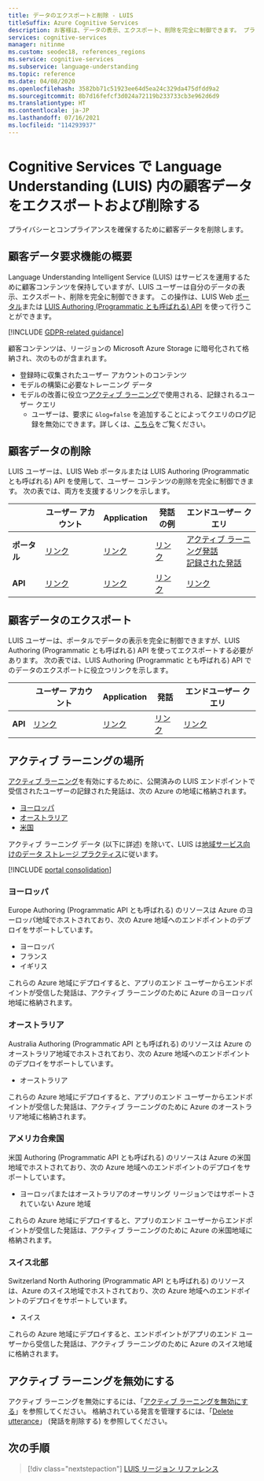 ```yaml
---
title: データのエクスポートと削除 - LUIS
titleSuffix: Azure Cognitive Services
description: お客様は、データの表示、エクスポート、削除を完全に制御できます。 プライバシーとコンプライアンスを確保するために顧客データを削除します。
services: cognitive-services
manager: nitinme
ms.custom: seodec18, references_regions
ms.service: cognitive-services
ms.subservice: language-understanding
ms.topic: reference
ms.date: 04/08/2020
ms.openlocfilehash: 3582bb71c51923ee64d5ea24c329da475dfdd9a2
ms.sourcegitcommit: 8b7d16fefcf3d024a72119b233733cb3e962d6d9
ms.translationtype: HT
ms.contentlocale: ja-JP
ms.lasthandoff: 07/16/2021
ms.locfileid: "114293937"
---
```

# <a name="export-and-delete-your-customer-data-in-language-understanding-luis-in-cognitive-services"></a>Cognitive Services で Language Understanding (LUIS) 内の顧客データをエクスポートおよび削除する

プライバシーとコンプライアンスを確保するために顧客データを削除します。

## <a name="summary-of-customer-data-request-features"></a>顧客データ要求機能の概要
Language Understanding Intelligent Service (LUIS) はサービスを運用するために顧客コンテンツを保持していますが、LUIS ユーザーは自分のデータの表示、エクスポート、削除を完全に制御できます。 この操作は、LUIS Web [ポータル](luis-reference-regions.md)または [LUIS Authoring (Programmatic とも呼ばれる) API](https://westus.dev.cognitive.microsoft.com/docs/services/5890b47c39e2bb17b84a55ff/operations/5890b47c39e2bb052c5b9c2f) を使って行うことができます。

[!INCLUDE [GDPR-related guidance](../../../includes/gdpr-intro-sentence.md)]

顧客コンテンツは、リージョンの Microsoft Azure Storage に暗号化されて格納され、次のものが含まれます。

- 登録時に収集されたユーザー アカウントのコンテンツ
- モデルの構築に必要なトレーニング データ
- モデルの改善に役立つ[アクティブ ラーニング](luis-concept-review-endpoint-utterances.md)で使用される、記録されるユーザー クエリ
  - ユーザーは、要求に `&log=false` を追加することによってクエリのログ記録を無効にできます。詳しくは、[こちら](./troubleshooting.yml#how-can-i-disable-the-logging-of-utterances-)をご覧ください。

## <a name="deleting-customer-data"></a>顧客データの削除
LUIS ユーザーは、LUIS Web ポータルまたは LUIS Authoring (Programmatic とも呼ばれる) API を使用して、ユーザー コンテンツの削除を完全に制御できます。 次の表では、両方を支援するリンクを示します。

| | **ユーザー アカウント** | **Application** | **発話の例** | **エンドユーザー クエリ** |
| --- | --- | --- | --- | --- |
| **ポータル** | [リンク](luis-concept-data-storage.md#delete-an-account) | [リンク](luis-how-to-start-new-app.md#delete-app) | [リンク](luis-concept-data-storage.md#utterances-in-an-intent) | [アクティブ ラーニング発話](luis-how-to-review-endpoint-utterances.md#disable-active-learning)<br>[記録された発話](luis-concept-data-storage.md#disable-logging-utterances) |
| **API** | [リンク](https://westus.dev.cognitive.microsoft.com/docs/services/5890b47c39e2bb17b84a55ff/operations/5890b47c39e2bb052c5b9c4c) | [リンク](https://westus.dev.cognitive.microsoft.com/docs/services/5890b47c39e2bb17b84a55ff/operations/5890b47c39e2bb052c5b9c39) | [リンク](https://westus.dev.cognitive.microsoft.com/docs/services/5890b47c39e2bb17b84a55ff/operations/5890b47c39e2bb052c5b9c0b) | [リンク](https://westus.dev.cognitive.microsoft.com/docs/services/5890b47c39e2bb17b84a55ff/operations/58b6f32139e2bb139ce823c9) |


## <a name="exporting-customer-data"></a>顧客データのエクスポート
LUIS ユーザーは、ポータルでデータの表示を完全に制御できますが、LUIS Authoring (Programmatic とも呼ばれる) API を使ってエクスポートする必要があります。 次の表では、LUIS Authoring (Programmatic とも呼ばれる) API でのデータのエクスポートに役立つリンクを示します。

| | **ユーザー アカウント** | **Application** | **発話** | **エンドユーザー クエリ** |
| --- | --- | --- | --- | --- |
| **API** | [リンク](https://westus.dev.cognitive.microsoft.com/docs/services/5890b47c39e2bb17b84a55ff/operations/5890b47c39e2bb052c5b9c48) | [リンク](https://westus.dev.cognitive.microsoft.com/docs/services/5890b47c39e2bb17b84a55ff/operations/5890b47c39e2bb052c5b9c40) | [リンク](https://westus.dev.cognitive.microsoft.com/docs/services/5890b47c39e2bb17b84a55ff/operations/5890b47c39e2bb052c5b9c0a) | [リンク](https://westus.dev.cognitive.microsoft.com/docs/services/5890b47c39e2bb17b84a55ff/operations/5890b47c39e2bb052c5b9c36) |

## <a name="location-of-active-learning"></a>アクティブ ラーニングの場所

[アクティブ ラーニング](luis-how-to-review-endpoint-utterances.md#log-user-queries-to-enable-active-learning)を有効にするために、公開済みの LUIS エンドポイントで受信されたユーザーの記録された発話は、次の Azure の地域に格納されます。

* [ヨーロッパ](#europe)
* [オーストラリア](#australia)
* [米国](#united-states)

アクティブ ラーニング データ (以下に詳述) を除いて、LUIS は[地域サービス向けのデータ ストレージ プラクティス](https://azuredatacentermap.azurewebsites.net/)に従います。

[!INCLUDE [portal consolidation](includes/portal-consolidation.md)]


### <a name="europe"></a>ヨーロッパ

Europe Authoring (Programmatic API とも呼ばれる) のリソースは Azure のヨーロッパ地域でホストされており、次の Azure 地域へのエンドポイントのデプロイをサポートしています。

* ヨーロッパ
* フランス
* イギリス

これらの Azure 地域にデプロイすると、アプリのエンド ユーザーからエンドポイントが受信した発話は、アクティブ ラーニングのために Azure のヨーロッパ地域に格納されます。

### <a name="australia"></a>オーストラリア

Australia Authoring (Programmatic API とも呼ばれる) のリソースは Azure のオーストラリア地域でホストされており、次の Azure 地域へのエンドポイントのデプロイをサポートしています。

* オーストラリア

これらの Azure 地域にデプロイすると、アプリのエンド ユーザーからエンドポイントが受信した発話は、アクティブ ラーニングのために Azure のオーストラリア地域に格納されます。

### <a name="united-states"></a>アメリカ合衆国

米国 Authoring (Programmatic API とも呼ばれる) のリソースは Azure の米国地域でホストされており、次の Azure 地域へのエンドポイントのデプロイをサポートしています。

* ヨーロッパまたはオーストラリアのオーサリング リージョンではサポートされていない Azure 地域

これらの Azure 地域にデプロイすると、アプリのエンド ユーザーからエンドポイントが受信した発話は、アクティブ ラーニングのために Azure の米国地域に格納されます。

### <a name="switzerland-north"></a>スイス北部

Switzerland North Authoring (Programmatic API とも呼ばれる) のリソースは、Azure のスイス地域でホストされており、次の Azure 地域へのエンドポイントのデプロイをサポートしています。

* スイス 

これらの Azure 地域にデプロイすると、エンドポイントがアプリのエンド ユーザーから受信した発話は、アクティブ ラーニングのために Azure のスイス地域に格納されます。

## <a name="disable-active-learning"></a>アクティブ ラーニングを無効にする

アクティブ ラーニングを無効にするには、「[アクティブ ラーニングを無効にする](luis-how-to-review-endpoint-utterances.md#disable-active-learning)」を参照してください。 格納されている発言を管理するには、「[Delete utterance](luis-how-to-review-endpoint-utterances.md#delete-utterance)」 (発話を削除する) を参照してください。


## <a name="next-steps"></a>次の手順

> [!div class="nextstepaction"]
> [LUIS リージョン リファレンス](./luis-reference-regions.md)